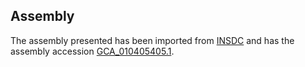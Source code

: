 
Assembly
--------

The assembly presented has been imported from 
[INSDC](http://www.insdc.org) and has the assembly accession
[GCA\_010405405.1](http://www.ebi.ac.uk/ena/data/view/GCA_010405405.1).

